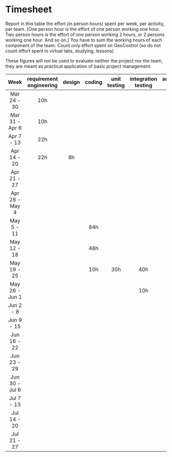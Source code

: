 # Timesheet

Report in this table the effort (in person hours) spent per week, per activity, per team.
[One person hour is the effort of one person working one hour.
Two person hours is the effort of one person working 2 hours, or 2 persons working one hour. And so on.]
You have to sum the working hours of each component of the team.
Count only effort spent on GeoControl (so do not count effort spent in virtual labs, studying, lessons)

These figures will not be used to evaluate neither the project nor the team, they are meant as practical application of basic project management.

|      Week      | requirement engineering | design | coding | unit testing | integration testing | acceptance testing | containerization | management |
| :------------: | :---------------------: | :----: | :----: | :----------: | :-----------------: | :----------------: | :--------------: | :--------: |
|  Mar 24 - 30   |           10h           |        |        |              |                     |                    |                  |     2h     |
| Mar 31 - Apr 6 |           10h           |        |        |              |                     |                    |                  |            |
|   Apr 7 - 13   |           22h           |        |        |              |                     |                    |                  |            |
|  Apr 14 - 20   |           22h           |   8h   |        |              |                     |                    |                  |     3h     |
|  Apr 21 - 27   |                         |        |        |              |                     |                    |                  |            |
| Apr 28 - May 4 |                         |        |        |              |                     |                    |                  |     4h     |
|   May 5 - 11   |                         |        |  84h   |              |                     |                    |                  |            |
|  May 12 - 18   |                         |        |  48h   |              |                     |                    |                  |            |
|  May 19 - 25   |                         |        |  10h   |     30h      |         40h         |                    |                  |            |
| May 26 - Jun 1 |                         |        |        |              |       10h           |         2h         |                  |            |
|   Jun 2 - 8    |                         |        |        |              |                     |                    |                  |            |
|   Jun 9 - 15   |                         |        |        |              |                     |                    |                  |            |
|  Jun 16 - 22   |                         |        |        |              |                     |                    |                  |            |
|  Jun 23 - 29   |                         |        |        |              |                     |                    |                  |            |
| Jun 30 - Jul 6 |                         |        |        |              |                     |                    |                  |            |
|   Jul 7 - 13   |                         |        |        |              |                     |                    |                  |            |
|  Jul 14 - 20   |                         |        |        |              |                     |                    |                  |            |
|  Jul 21 - 27   |                         |        |        |              |                     |                    |                  |            |
